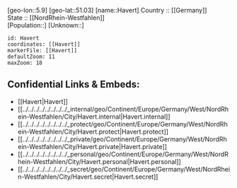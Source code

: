 ﻿---
location: [51.03,5.9] 
mapzoom: [7,12] 
mapmarker: city 
type: City
tags:
- geo/City


SpocWebEntityId: 30816
isDeleted: false
confidential: public

---
[geo-lon::5.9] 
[geo-lat::51.03] 
[name::Havert] 
Country :: [[Germany]]  
State :: [[NordRhein-Westfahlen]]  
[Population::] 
[Unknown::] 


```leaflet
id: Havert
coordinates: [[Havert]] 
markerFile: [[Havert]] 
defaultZoom: 11 
maxZoom: 18
```


## Confidential Links & Embeds: 
- [[Havert|Havert]]  
- [[../../../../../../../../_internal/geo/Continent/Europe/Germany/West/NordRhein-Westfahlen/City/Havert.internal|Havert.internal]] 
- [[../../../../../../../../_protect/geo/Continent/Europe/Germany/West/NordRhein-Westfahlen/City/Havert.protect|Havert.protect]] 
- [[../../../../../../../../_private/geo/Continent/Europe/Germany/West/NordRhein-Westfahlen/City/Havert.private|Havert.private]] 
- [[../../../../../../../../_personal/geo/Continent/Europe/Germany/West/NordRhein-Westfahlen/City/Havert.personal|Havert.personal]] 
- [[../../../../../../../../_secret/geo/Continent/Europe/Germany/West/NordRhein-Westfahlen/City/Havert.secret|Havert.secret]] 
